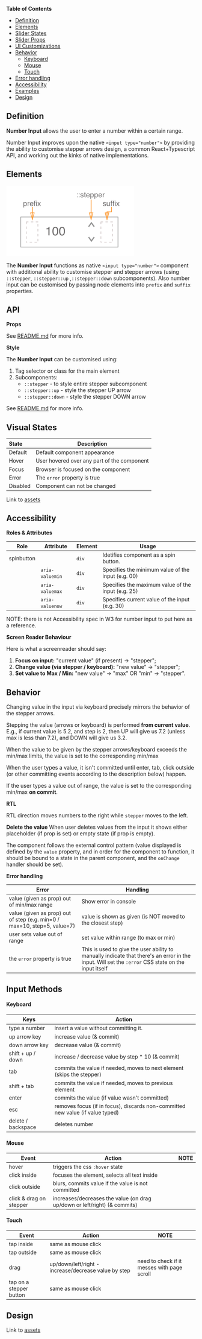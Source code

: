 **Table of Contents**

- [Definition](#definition)
- [Elements](#elements)
- [Slider States](#slider-states)
- [Slider Props](#slider-props)
- [UI Customizations](#ui-customizations)
- [Behavior](#behavior)
  - [Keyboard](#keyboard)
  - [Mouse](#mouse)
  - [Touch](#touch)
- [Error handling](#error-handling)
- [Accessibility](#accessibility)
- [Examples](#examples)
- [Design](#design)



## Definition

**Number Input** allows  the user to enter a number within a certain range.

Number Input improves upon the native `<input type="number">` by providing the ability to customise stepper arrows design, a common React+Typescript API, and working out the kinks of native implementations.

## Elements

![elements](./assets/elements.png)

The **Number Input** functions as native `<input type="number">` component with additional ability to customise stepper and stepper arrows (using `::stepper`, `::stepper::up` ,`::stepper::down` subcomponents). Also number input can be customised by passing node elements into `prefix` and `suffix` properties.

## API

**Props**

See [README.md](./README.md) for more info.

**Style**

The **Number Input** can be customised using:

1. Tag selector or class for the main element
2. Subcomponents:
   - `::stepper` - to style entire stepper subcomponent
   - `::stepper::up` - style the stepper UP arrow
   - `::stepper::down` - style the stepper DOWN arrow  

See [README.md](./README.md) for more info.

## Visual States

| State    | Description                              |
| :------- | ---------------------------------------- |
| Default  | Default component appearance             |
| Hover    | User hovered over any part of the component |
| Focus    | Browser is focused on the component      |
| Error    | The `error` property is true             |
| Disabled | Component can not be changed             |

Link to [assets](https://zpl.io/agGkPRa)

## Accessibility

**Roles & Attributes**

| Role       | Attribute       | Element | Usage                                    |
| ---------- | --------------- | ------- | ---------------------------------------- |
| spinbutton |                 | `div`   | Idetifies component as a spin button.    |
|            | `aria-valuemin` | `div`   | Specifies the minimum value of the input (e.g. 00) |
|            | `aria-valuemax` | `div`   | Specifies the maximum value of the input (e.g. 25) |
|            | `aria-valuenow` | `div`   | Specifies current value of the input (e.g. 30) |

NOTE: there is not Accessibility spec in W3 for number input to put here as a reference.

**Screen Reader Behaviour**

Here is what a screenreader should say:

1. **Focus on input:** "current value" (if present) -> "stepper";
2. **Change value (via stepper / keyboard):** "new value" -> "stepper";
3. **Set value to Max / Min:** "new value" -> "max" OR "min" -> "stepper".

## Behavior

Changing value in the input via keyboard precisely mirrors the behavior of the stepper arrows.

Stepping the value (arrows or keyboard) is performed **from current value**. E.g., if current value is 5.2, and step is 2, then UP will give us 7.2 (unless max is less than 7.2), and DOWN will give us 3.2.

When the value to be given by the stepper arrows/keyboard exceeds the min/max limits, the value is set to the corresponding min/max

When the user types a value, it isn't committed until enter, tab, click outside (or other committing events according to the description below) happen.

If the user types a value out of range, the value is set to the corresponding min/max **on commit**.

**RTL** 

RTL direction moves numbers to the right while `stepper` moves to the left. 

**Delete the value**
When user deletes values from the input it shows either placeholder (if prop is set) or empty state (if prop is empty).

The component follows the external control pattern (value displayed is defined by the `value` property, and in order for the component to function, it should be bound to a state in the parent component, and the `onChange` handler should be set).

**Error handling**

| Error                                    | Handling                                 |
| ---------------------------------------- | ---------------------------------------- |
| value (given as prop) out of min/max range | Show error in console                    |
| value (given as prop) out of step (e.g. min=0 / max=10, step=5, value=7) | value is shown as given (is NOT moved to the closest step) |
| user sets value out of range             | set value within range (to max or min)   |
| the `error` property is true             | This is used to give the user ability to manually indicate that there's an error in the input. Will set the `:error` CSS state on the input itself |



## Input Methods

#### Keyboard 

| Keys               | Action                                   |
| ------------------ | ---------------------------------------- |
| type a number      | insert a value without committing it.    |
| up arrow key       | increase value (& commit)                |
| down arrow key     | decrease value (& commit)                |
| shift + up / down  | increase / decrease value by step * 10 (& commit) |
| tab                | commits the value if needed, moves to next element (skips the stepper) |
| shift + tab        | commits the value if needed, moves to previous element |
| enter              | commits the value (if value wasn't committed) |
| esc                | removes focus (if in focus), discards non-committed new value (if value typed) |
| delete / backspace | deletes number                           |

#### Mouse

| Event                   | Action                                   | NOTE |
| ----------------------- | ---------------------------------------- | ---- |
| hover                   | triggers the css `:hover` state          |      |
| click inside            | focuses the element, selects all text inside |      |
| click outside           | blurs, commits value if the value is not committed |      |
| click & drag on stepper | increases/decreases the value (on drag up/down or left/right) (& commits) |      |



#### Touch

| Event                   | Action                                   | NOTE                                     |
| ----------------------- | ---------------------------------------- | ---------------------------------------- |
| tap inside              | same as mouse click                      |                                          |
| tap outside             | same as mouse click                      |                                          |
| drag                    | up/down/left/right - increase/decrease value by step | need to check if it messes with page scroll |
| tap on a stepper button | same as mouse click                      |                                          |



## Design

Link to [assets](https://zpl.io/agGkPRa)
